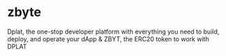 # zbyte
Dplat, the one-stop developer platform with everything you need to build, deploy, and operate your dApp &amp; ZBYT, the ERC20 token to work with DPLAT
